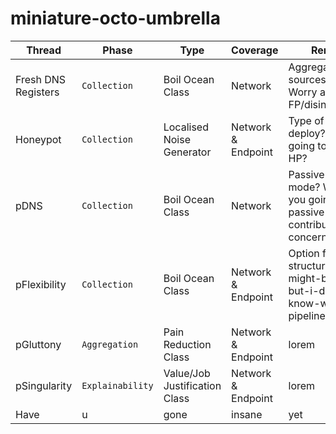 # miniature-octo-umbrella

| Thread | Phase | Type | Coverage | Remarks |
| --- | --- | --- | --- | --- |
| Fresh DNS Registers | `Collection` | Boil Ocean Class | Network | Aggregate OSINT sources stage. Worry about FP/disinformation? |
| Honeypot | `Collection` | Localised Noise Generator | Network & Endpoint | Type of HP to deploy? Who is going to hit your HP? | 
| pDNS | `Collection` | Boil Ocean Class | Network | Passive or active mode? Where are you going to get a passive contributor? Legal concerns? |
| pFlexibility | `Collection` | Boil Ocean Class | Network & Endpoint | Option for non-structure, this-might-be-useful-but-i-dont-know-why pipeline |
| pGluttony | `Aggregation` | Pain Reduction Class | Network & Endpoint | lorem |
| pSingularity | `Explainability` | Value/Job Justification Class | Network & Endpoint | lorem |
| Have | u | gone | insane | yet |
